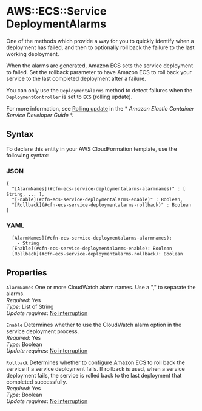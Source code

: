 # AWS::ECS::Service DeploymentAlarms<a name="aws-properties-ecs-service-deploymentalarms"></a>

One of the methods which provide a way for you to quickly identify when a deployment has failed, and then to optionally roll back the failure to the last working deployment\.

When the alarms are generated, Amazon ECS sets the service deployment to failed\. Set the rollback parameter to have Amazon ECS to roll back your service to the last completed deployment after a failure\.

You can only use the `DeploymentAlarms` method to detect failures when the `DeploymentController` is set to `ECS` \(rolling update\)\.

For more information, see [Rolling update](https://docs.aws.amazon.com/AmazonECS/latest/developerguide/deployment-type-ecs.html) in the \* _Amazon Elastic Container Service Developer Guide_ \*\.

## Syntax<a name="aws-properties-ecs-service-deploymentalarms-syntax"></a>

To declare this entity in your AWS CloudFormation template, use the following syntax:

### JSON<a name="aws-properties-ecs-service-deploymentalarms-syntax.json"></a>

```
{
  "[AlarmNames](#cfn-ecs-service-deploymentalarms-alarmnames)" : [ String, ... ],
  "[Enable](#cfn-ecs-service-deploymentalarms-enable)" : Boolean,
  "[Rollback](#cfn-ecs-service-deploymentalarms-rollback)" : Boolean
}
```

### YAML<a name="aws-properties-ecs-service-deploymentalarms-syntax.yaml"></a>

```
  [AlarmNames](#cfn-ecs-service-deploymentalarms-alarmnames):
    - String
  [Enable](#cfn-ecs-service-deploymentalarms-enable): Boolean
  [Rollback](#cfn-ecs-service-deploymentalarms-rollback): Boolean
```

## Properties<a name="aws-properties-ecs-service-deploymentalarms-properties"></a>

`AlarmNames` <a name="cfn-ecs-service-deploymentalarms-alarmnames"></a>
One or more CloudWatch alarm names\. Use a "," to separate the alarms\.  
_Required_: Yes  
_Type_: List of String  
_Update requires_: [No interruption](https://docs.aws.amazon.com/AWSCloudFormation/latest/UserGuide/using-cfn-updating-stacks-update-behaviors.html#update-no-interrupt)

`Enable` <a name="cfn-ecs-service-deploymentalarms-enable"></a>
Determines whether to use the CloudWatch alarm option in the service deployment process\.  
_Required_: Yes  
_Type_: Boolean  
_Update requires_: [No interruption](https://docs.aws.amazon.com/AWSCloudFormation/latest/UserGuide/using-cfn-updating-stacks-update-behaviors.html#update-no-interrupt)

`Rollback` <a name="cfn-ecs-service-deploymentalarms-rollback"></a>
Determines whether to configure Amazon ECS to roll back the service if a service deployment fails\. If rollback is used, when a service deployment fails, the service is rolled back to the last deployment that completed successfully\.  
_Required_: Yes  
_Type_: Boolean  
_Update requires_: [No interruption](https://docs.aws.amazon.com/AWSCloudFormation/latest/UserGuide/using-cfn-updating-stacks-update-behaviors.html#update-no-interrupt)
